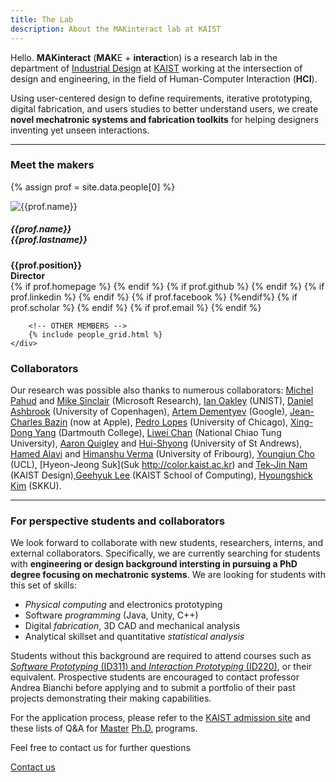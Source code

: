 ```yaml
---
title: The Lab
description: About the MAKinteract lab at KAIST
---
```


<!-- <a href="#" id="click_me">Click Me</a>
<script type="text/javascript">
document.getElementById('click_me').addEventListener("click", function(event) {
    (function(event) {

    }).call(document.getElementById('click_me'), event);
});
</script> -->

Hello. **MAKinteract** (**MAK**E + **interact**ion) is a research lab in the department of [Industrial
Design](http://id.kaist.ac.kr) at [KAIST](http://www.kaist.edu/html/en/index.html) working at the intersection of design and engineering, in the field of Human-Computer Interaction (**HCI**).

Using user-centered design to define requirements, iterative prototyping, digital fabrication, and users studies to better understand users, we create **novel mechatronic systems and fabrication toolkits** for helping designers inventing yet unseen interactions.

---

### Meet the makers

{% assign prof = site.data.people[0] %}

<div class="container-fluid">
    <div class="row">
        <div class="col-lg-4 col-md-4 col-sm-4 text-center people">
            <div class="service-box">
                <img src="/images/people/{{ prof.name | append: '_' | append: prof.lastname | append: '.jpg' | downcase  }}"
                    alt="{{prof.name}}" class="rounded-circle">
                <h5>{{prof.name}}<br>{{prof.lastname}}</h5>
                <b>{{prof.position}}<br>Director</b>
                <div class="icons">
                    {% if prof.homepage %}<a href="{{prof.homepage}}"><i class="fas fa-home" aria-hidden="true"></i></a>
                    {% endif %}
                    {% if prof.github %}
                    <a href="http://github.com/{{prof.github}}"><i class="fab fa-github" aria-hidden="true"></i></a>
                    {% endif %}
                    {% if prof.linkedin %}
                    <a href="https://www.linkedin.com/in/{{prof.linkedin}}"><i class="fab fa-linkedin-in" aria-hidden="true"></i></a>
                    {% endif %}
                    {% if prof.facebook %}
                    <a href="https://www.facebook.com/{{prof.facebook}}"><i class="fab fa-facebook" aria-hidden="true"></i></a>
                    {%endif%}
                    {% if prof.scholar %}
                    <a href="https://scholar.google.co.kr/citations?user={{prof.scholar}}"><i class="fas fa-graduation-cap" aria-hidden="true"></i></a>
                    {% endif %}
                    {% if prof.email %}
                    <a href="#" onclick="(function(){window.open('mailto:{{ prof.email }}');})()"><i class="fas fa-envelope"></i></a>
                    {% endif %}
                </div>
            </div>
        </div>

        <!-- OTHER MEMBERS -->
        {% include people_grid.html %}
    </div>

</div>

<!-- IMAGE  -->
<!-- <div class="img-container">
    <img src="/images/people/group.jpg" alt="The Lab" style="width:100%;">
    <h5 class="text-overlay">Few hours before the CHI deadline...</h5>
</div> -->

### Collaborators

Our research was possible also thanks to numerous collaborators:
[Michel Pahud](https://www.microsoft.com/en-us/research/people/mpahud/) and [Mike Sinclair](https://www.microsoft.com/en-us/research/people/sinclair/) (Microsoft Research), [Ian Oakley](http://interactions.unist.ac.kr) (UNIST), [Daniel Ashbrook](http://danielashbrook.com) (University of Copenhagen), [Artem Dementyev](http://www.artemdementyev.com) (Google), [Jean-Charles Bazin](https://scholar.google.com/citations?user=XPZLx-8AAAAJ&hl=en) (now at Apple), [Pedro Lopes](http://plopes.org) (University of Chicago), [Xing-Dong Yang](https://www.cs.dartmouth.edu/~xingdong/) (Dartmouth College), [Liwei Chan](https://scholar.google.co.uk/citations?user=yF0Cw1EAAAAJ&hl=en) (National Chiao Tung University), [Aaron Quigley](https://sachi.cs.st-andrews.ac.uk/people/faculty/aaron-quigley/) and [Hui-Shyong](https://hsyeo.com) (University of St Andrews), [Hamed Alavi](http://hamedalavi.com) and [Himanshu Verma](http://human-ist.unifr.ch/people-and-team/himanshu-verma) (University of Fribourg), [Youngjun Cho](https://youngjuncho.com) (UCL), [Hyeon-Jeong Suk](Suk http://color.kaist.ac.kr) and [Tek-Jin Nam](http://cidr.kaist.ac.kr) (KAIST Design),[Geehyuk Lee](http://hcil.kaist.ac.kr/?page_id=349) (KAIST School of Computing), [Hyoungshick Kim](https://seclab.skku.edu) (SKKU).

---

### For perspective students and collaborators

We look forward to collaborate with new students, researchers, interns, and external collaborators. Specifically, we are currently searching for students with **engineering or design background intersting in pursuing a PhD degree focusing on mechatronic systems**. We are looking for students with this set of skills:

- _Physical computing_ and electronics prototyping
- Software _programming_ (Java, Unity, C++)
- Digital _fabrication_, 3D CAD and mechanical analysis
- Analytical skillset and quantitative _statistical analysis_

Students without this background are required to attend courses such as [_Software Prototyping_ (ID311) and _Interaction Prototyping_ (ID220)](http://alsoplantsfly.com), or their equivalent. Prospective students are encouraged to contact professor Andrea Bianchi before applying and to submit a portfolio of their past projects demonstrating their making capabilities.

For the application process, please refer to the [KAIST admission site](https://admission.kaist.ac.kr) and these lists of Q&A for [Master](http://id.kaist.ac.kr/index.php?mid=masterp#) [Ph.D.](http://id.kaist.ac.kr/index.php?mid=phdp) programs.

Feel free to contact us for further questions

<a href="contact.html" class="button button--large">Contact us</a>
